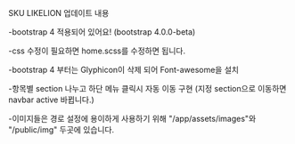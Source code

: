 SKU LIKELION 업데이트 내용

-bootstrap 4 적용되어 있어요! (bootstrap 4.0.0-beta)

-css 수정이 필요하면 home.scss를 수정하면 됩니다.

-bootstrap 4 부터는 Glyphicon이 삭제 되어 Font-awesome을 설치

-항목별 section 나누고 하단 메뉴 클릭시 자동 이동 구현 (지정 section으로 이동하면 navbar active 바뀝니다.)

-이미지들은 경로 설정에 용이하게 사용하기 위해 "/app/assets/images"와 "/public/img" 두곳에 있습니다.